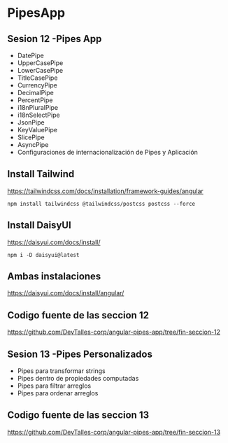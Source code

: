 # PipesApp

## Sesion 12 -Pipes App
* DatePipe
* UpperCasePipe
* LowerCasePipe
* TitleCasePipe
* CurrencyPipe
* DecimalPipe
* PercentPipe
* i18nPluralPipe
* i18nSelectPipe
* JsonPipe
* KeyValuePipe
* SlicePipe
* AsyncPipe
* Configuraciones de internacionalización de Pipes y Aplicación

## Install Tailwind
https://tailwindcss.com/docs/installation/framework-guides/angular

``` 
npm install tailwindcss @tailwindcss/postcss postcss --force 
```

## Install DaisyUI 
https://daisyui.com/docs/install/

```
npm i -D daisyui@latest
```
## Ambas instalaciones
https://daisyui.com/docs/install/angular/


## Codigo fuente de las seccion 12
https://github.com/DevTalles-corp/angular-pipes-app/tree/fin-seccion-12


## Sesion 13 -Pipes Personalizados

* Pipes para transformar strings
* Pipes dentro de propiedades computadas
* Pipes para filtrar arreglos
* Pipes para ordenar arreglos

## Codigo fuente de las seccion 13
https://github.com/DevTalles-corp/angular-pipes-app/tree/fin-seccion-13